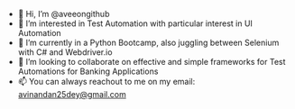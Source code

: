 - 👋 Hi, I’m @aveeongithub
- 👀 I’m interested in Test Automation with particular interest in UI Automation
- 🌱 I’m currently in a Python Bootcamp, also juggling between Selenium with C# and Webdriver.io
- 💞️ I’m looking to collaborate on effective and simple frameworks for Test Automations for Banking Applications
- 📫 You can always reachout to me on my email: avinandan25dey@gmail.com

<!---
aveeongithub/aveeongithub is a ✨ special ✨ repository because its `README.md` (this file) appears on your GitHub profile.
You can click the Preview link to take a look at your changes.
--->

